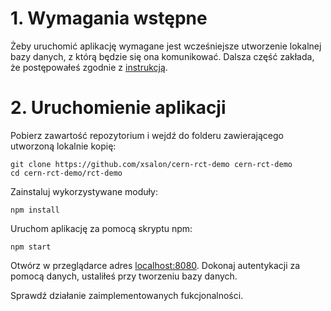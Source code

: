 # 1. Wymagania wstępne
Żeby uruchomić aplikację wymagane jest wcześniejsze utworzenie lokalnej bazy danych, z którą będzie się ona komunikować. Dalsza część zakłada, że postępowałeś zgodnie z [instrukcją](https://github.com/xsalonx/cern-rct-demo/tree/master/rct-demo/rct-intro).

# 2. Uruchomienie aplikacji
Pobierz zawartość repozytorium i wejdź do folderu zawierającego utworzoną lokalnie kopię:
```shell
git clone https://github.com/xsalon/cern-rct-demo cern-rct-demo
cd cern-rct-demo/rct-demo
```

Zainstaluj wykorzystywane moduły:
```
npm install
```

Uruchom aplikację za pomocą skryptu npm:
```
npm start
```

Otwórz w przeglądarce adres [localhost:8080](http://localhost:8080). Dokonaj autentykacji za pomocą danych, ustaliłeś przy tworzeniu bazy danych.

Sprawdź działanie zaimplementowanych fukcjonalności.
